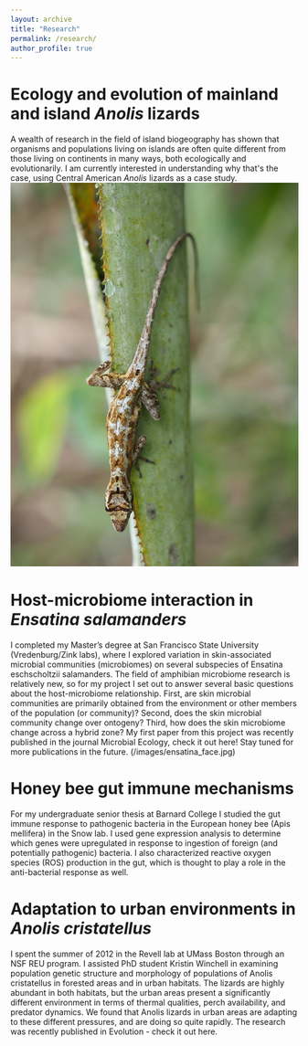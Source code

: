 ```yaml
---
layout: archive
title: "Research"
permalink: /research/
author_profile: true
---
```


Ecology and evolution of mainland and island <i>Anolis</i> lizards
======
A wealth of research in the field of island biogeography has shown that organisms and populations living on islands are often quite different from those living on continents in many ways, both ecologically and evolutionarily. I am currently interested in understanding why that's the case, using Central American <i>Anolis</i> lizards as a case study. 
![test](/images/lemur_female.JPG)

Host-microbiome interaction in <i>Ensatina salamanders</i>
======
I  completed my Master’s degree at San Francisco State University (Vredenburg/Zink labs), where I explored variation in skin-associated microbial communities (microbiomes) on several subspecies of Ensatina eschscholtzii salamanders. The field of amphibian microbiome research is relatively new, so for my project I set out to answer several basic questions about the host-microbiome relationship. First, are skin microbial communities are primarily obtained from the environment or other members of the population (or community)? Second, does the skin microbial community change over ontogeny? Third, how does the skin microbiome change across a hybrid zone? My first paper from this project was recently published in the journal Microbial Ecology, check it out here! Stay tuned for more publications in the future.
(/images/ensatina_face.jpg)

Honey bee gut immune mechanisms
======
For my undergraduate senior thesis at Barnard College I studied the gut immune response to pathogenic bacteria in the European honey bee (Apis mellifera) in the Snow lab. I used gene expression analysis to determine which genes were upregulated in response to ingestion of foreign (and potentially pathogenic) bacteria. I also characterized reactive oxygen species (ROS) production in the gut, which is thought to play a role in the anti-bacterial response as well.

Adaptation to urban environments in <i>Anolis cristatellus</i>
======
I spent the summer of 2012 in the Revell lab at UMass Boston through an NSF REU program. I assisted PhD student Kristin Winchell in examining population genetic structure and morphology of populations of Anolis cristatellus in forested areas and in urban habitats. The lizards are highly abundant in both habitats, but the urban areas present a significantly different environment in terms of thermal qualities, perch availability, and predator dynamics. We found that Anolis lizards in urban areas are adapting to these different pressures, and are doing so quite rapidly. The research was recently published in Evolution - check it out here.

